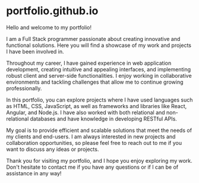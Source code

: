 # portfolio.github.io
Hello and welcome to my portfolio!

I am a Full Stack programmer passionate about creating innovative and functional solutions. Here you will find a showcase of my work and projects I have been involved in.

Throughout my career, I have gained experience in web application development, creating intuitive and appealing interfaces, and implementing robust client and server-side functionalities. I enjoy working in collaborative environments and tackling challenges that allow me to continue growing professionally.

In this portfolio, you can explore projects where I have used languages such as HTML, CSS, JavaScript, as well as frameworks and libraries like React, Angular, and Node.js. I have also worked with both relational and non-relational databases and have knowledge in developing RESTful APIs.

My goal is to provide efficient and scalable solutions that meet the needs of my clients and end-users. I am always interested in new projects and collaboration opportunities, so please feel free to reach out to me if you want to discuss any ideas or projects.

Thank you for visiting my portfolio, and I hope you enjoy exploring my work. Don't hesitate to contact me if you have any questions or if I can be of assistance in any way!
